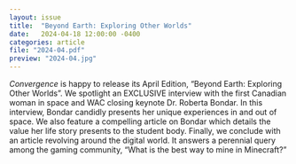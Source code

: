 ```yaml
---
layout: issue
title:  "Beyond Earth: Exploring Other Worlds"
date:   2024-04-18 12:00:00 -0400
categories: article
file: "2024-04.pdf"
preview: "2024-04.jpg"
---
```


*Convergence* is happy to release its April Edition, “Beyond Earth: Exploring Other Worlds”. We spotlight an EXCLUSIVE interview with the first Canadian woman in space and WAC closing keynote Dr. Roberta Bondar. In this interview, Bondar candidly presents her unique experiences in and out of space. We also feature a compelling article on Bondar which details the value her life story presents to the student body. Finally, we conclude with an article revolving around the digital world. It answers a perennial query among the gaming community, “What is the best way to mine in Minecraft?” 

